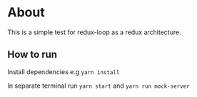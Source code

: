 # About

This is a simple test for redux-loop as a redux architecture.

## How to run

Install dependencies e.g `yarn install`

In separate terminal run `yarn start` and `yarn run mock-server`

